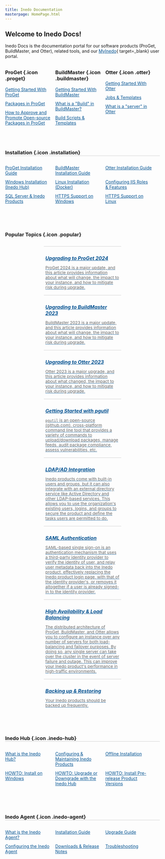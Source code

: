 ```yaml
---
title: Inedo Documentation
masterpage: HomePage.html
---
```


<style>
a {
   color: #025291
}

ul {
   padding: 0;   
}

ul li {
   list-style: none;   
   margin-bottom: 0.75rem;
}

h1 {
    margin-bottom: 14px;
}

h3 {
   margin-top: 4rem;
}

.icon {
  background-size: 1.8rem;
  padding-left: 2.2rem;
}

.content-container .content {
   max-width: 1000px;
}

#header .content {
    max-width: 1000px;
}

#sub-footer.content-container {
   border-top: solid 1px #CCC;
}

#inedo-links.content-container .content {
   max-width: 1000px;
   margin-left: 0;
}

#footer .content {
   padding-left: 0.75rem;
   padding-right: 0.75rem;
}

.home-page-search-box {
   height: 7rem;
}

.product-blocks {
   display: flex;
   flex-wrap: no-wrap;
}

.product-blocks > .block  h3{
    margin-top: 1.25rem;
}

.product-blocks > .block {
   flex-grow: 1;
   flex-basis: 30%;
   max-width: 30%;
   padding-right: 0.75rem;
}

.three-column {
   display: flex;
   flex-wrap: wrap;
}

.three-column.last {
    margin-bottom: 4rem;
}

.three-column h3 {
   border-bottom: solid 1px #CCC;
   flex-basis: 100%;
}

.three-column ul {
   display: flex;
   flex-wrap: wrap;
}

.three-column ul li {
   padding-right: 0.75rem;
   flex-grow: 1;
   flex-basis: 30%;
   max-width: 30%;
}

.two-column {
   display: flex;
   flex-wrap: wrap;
   justify-content: center;
   gap: 0.75rem;
   margin-bottom: 1.25rem;
}

.two-column h3 {
   flex-basis: 100%;
}

.two-column > a {
   border-top: solid 1px #ccc;
   flex-basis: 48%;
   max-width: 48%;
   padding: 5px;
   
}

.two-column > a:hover {
   color: #025291;
   text-decoration: none;
   background-color: #ccc;
}
.two-column > a:hover p {
   color: #444;
   opacity: 1;
}

.two-column > a h5 {
   font-size: 1rem;
   margin-bottom: 0;
}

.two-column > a p {
   color: #444;
   font-size: 0.85rem;
   opacity: 0.8;
}

.two-column > a p:last-child {
   margin-bottom: 0px;
}


@media (max-width: 50rem) {
   .content-container .content.home-page {
      margin-left: 1.25rem;
      margin-right: 1.25rem;
   }
   
   .product-blocks {
      flex-wrap: wrap;
      justify-content: center;
   }
   
   .product-blocks > .block {
      max-width: 48%;
      flex-basis: 48%;
   }
   
   .three-column {
      justify-content: flex-start;
   }
   
   .three-column h3 {      
      max-width: 100%;
   }
   
   .three-column ul {
      justify-content: flex-start;
   }
   .three-column ul li {
      max-width: 48%;
      flex-basis: 48%;
   }
   
   .two-column {
      justify-content: flex-start;
   }
   
   .two-column > a {
      flex-basis: 100%;
      max-width: initial;
   }
}

@media (max-width: 30rem) {
   .content-container .content.home-page {
      margin-left: 1.25rem;
      margin-right: 1.25rem;
   }

   .product-blocks {
      display: block;
      gap: 0;
      flex-direction: column;
      justify-content: flex-start;
   }
   
   .product-blocks > .block {
      max-width: initial;
      flex-basis: initial;
      flex-grow: initial;
   }
   
   .three-column {
      display: block;
      margin: auto;
   }
   
   .three-column h3 {
      max-width: initial;
   }
   
   .three-column ul {
      display: block;
      margin: auto;
   }
   
   .three-column ul li {
      max-width: initial;
      flex-basis: initial;
   }
}

</style>

## Welcome to Inedo Docs!
Inedo Docs is the documentation portal for our software products (ProGet, BuildMaster, and Otter), related tools, and our [MyInedo](https://my.inedo.com){ target=_blank} user portal. 

<div class="product-blocks"><div class="block">

### **ProGet** {.icon .proget}
- [Getting Started With ProGet](/docs/proget/overview)
- [Packages in ProGet](/docs/proget/packages/what-is-a-package)
- [How to Approve and Promote Open-source Packages in ProGet](/docs/proget/packages/package-promotion/proget-howto-promote-packages)
      
</div><div class="block">

### **BuildMaster** {.icon .buildmaster}
- [Getting Started With BuildMaster](/docs/buildmaster/overview)
- [What is a "Build" in BuildMaster?](/docs/buildmaster/builds-continuous-integration/buildmaster-builds)
- [Build Scripts & Templates](/docs/buildmaster/builds-continuous-integration/buildmaster-build-scripts)
      
</div><div class="block">

### **Otter** {.icon .otter}
- [Getting Started With Otter](/docs/otter/overview)
- [Jobs & Templates](/docs/otter/orchestration-server-automation/otter-jobs-templates)
- [What is a "server" in Otter](/docs/otter/connecting-to-your-servers-with-otter/otter-servers-in-otter)
      
</div></div>


<div class="three-column">

### **Installation** {.icon .installation}

- [ProGet Installation Guide](/docs/proget/installation/installation-guide)
- [BuildMaster Installation Guide](/docs/buildmaster/installation-maintenance/buildmaster-installation-guide)
- [Otter Installation Guide](/docs/otter/installation-upgrading/otter-installation-guide)
- [Windows Installation (Inedo Hub)](/docs/installation/windows/inedo-hub-installation-guide)
- [Linux Installation (Docker)](/docs/installation/linux/docker-guide)
- [Configuring IIS Roles & Features](/docs/installation/installing-on-iis/various-iis-configuring-iis-roles-and-features)
- [SQL Server & Inedo Products](/docs/installation/sql-server)
- [HTTPS Support on Windows](/docs/installation/installing-on-iis/installation-windows-https-support)
- [HTTPS Support on Linux](/docs/installation/linux/https-support)

</div>

<div class="two-column">

### **Popular Topics** {.icon .popular}

<a href="/docs/proget-upgrade-2024" class="item">

##### Upgrading to ProGet 2024
ProGet 2024 is a major update, and this article provides information about what will change, the impact to your instance, and how to mitigate risk during upgrade.

</a>
<a href="/docs/buildmaster-upgrade-2023" class="item">

##### Upgrading to BuildMaster 2023
BuildMaster 2023 is a major update, and this article provides information about what will change, the impact to your instance, and how to mitigate risk during upgrade.

</a>
<a href="/docs/otter-upgrade-2023" class="item">

##### Upgrading to Otter 2023
Otter 2023 is a major upgrade, and this article provides information about what changed, the impact to your instance, and how to mitigate risk during upgrade.

</a>
<a href="/docs/proget/api/pgutil" class="item">

##### Getting Started with pgutil
`pgutil` is an open-source (github.com), cross-platform command line tool that provides a variety of commands to upload/download packages, manage feeds, audit package compliance, assess vulnerabilities, etc. 

</a>
<a href="/docs/installation/security-ldap-active-directory" class="item">

##### LDAP/AD Integration
Inedo products come with built-in users and groups, but it can also integrate with an external directory service like Active Directory and other LDAP-based services. This allows you to use the organization's existing users, logins, and groups to secure the product and define the tasks users are permitted to do. 

</a>
<a href="/docs/installation/saml-authentication/various-saml-overview" class="item">

##### SAML Authentication
SAML-based single sign-on is an authentication mechanism that uses a third-party identity provider to verify the identity of user, and relay user metadata back into the Inedo product, effectively replacing the Inedo product login page, with that of the identity provider's, or removes it altogether if a user is already signed-in to the identity provider.

</a>
<a href="/docs/installation/high-availability-load-balancing/high-availability-load-balancing" class="item">

##### High Availability & Load Balancing
The distributed architecture of ProGet, BuildMaster, and Otter allows you to configure an instance over any number of servers for both load-balancing and failover purposes. By doing so, any single server can take over the cluster in the event of server failure and outage. This can improve your Inedo product's performance in high-traffic environments.

</a>
<a href="/docs/installation/backing-up-restoring" class="item">

##### Backing up & Restoring
Your Inedo products should be backed up frequently.

</a>

</div>

<div class="three-column">

### **Inedo Hub** {.icon .inedo-hub}

- [What is the Inedo Hub?](/docs/installation/windows/desktophub-overview)
- [Configuring & Maintaining Inedo Products](/docs/installation/windows/inedohub-configure-products)
- [Offline Installation](/docs/installation/windows/desktophub-offline)
- [HOWTO: Install on Windows](/docs/installation/windows/inedo-hub-installation-guide)
- [HOWTO: Upgrade or Downgrade with the Inedo Hub](/docs/installation/windows/inedo-hub-upgrade-downgrade)
- [HOWTO: Install Pre-release Product Versions](/docs/installation/windows/howto-install-prerelease-product-versions)

</div>

<div class="three-column last">

### **Inedo Agent** {.icon .inedo-agent}

- [What is the Inedo Agent?](/docs/inedo-agent/inedoagent-overview)
- [Installation Guide](/docs/inedo-agent/inedoagent-installation-installation-guide)
- [Upgrade Guide](/docs/inedo-agent/inedoagent-installation-installation-guide/inedoagent-installation-upgrading)
- [Configuring the Inedo Agent](/docs/inedo-agent/maintenance-configuration/inedoagent-configuration-configuration-file)
- [Downloads & Release Notes](/docs/inedo-agent/inedoagent-versions)
- [Troubleshooting](/docs/inedo-agent/maintenance-configuration/inedoagent-configuration-troubleshooting)

</div>